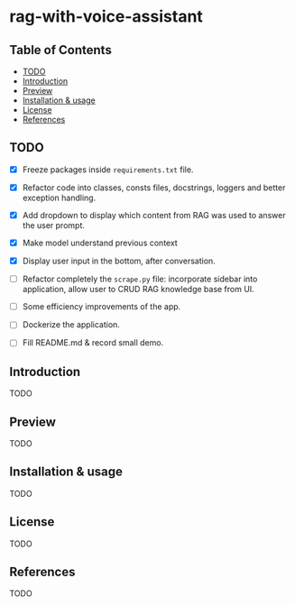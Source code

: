 # rag-with-voice-assistant

## Table of Contents
- [TODO](#todo)
- [Introduction](#introduction)
- [Preview](#preview)
- [Installation & usage](#installation--usage)
- [License](#license)
- [References](#references)

## TODO

- [x] Freeze packages inside `requirements.txt` file.
- [x] Refactor code into classes, consts files, docstrings, loggers and better exception handling.
- [x] Add dropdown to display which content from RAG was used to answer the user prompt.
- [x] Make model understand previous context
- [x] Display user input in the bottom, after conversation.
- [ ] Refactor completely the `scrape.py` file: incorporate sidebar into application, allow user to CRUD RAG knowledge base from UI.
- [ ] Some efficiency improvements of the app.
- [ ] Dockerize the application.
- [ ] Fill README.md & record small demo. 


## Introduction

TODO

## Preview

TODO

## Installation & usage

TODO

## License

TODO

## References

TODO

